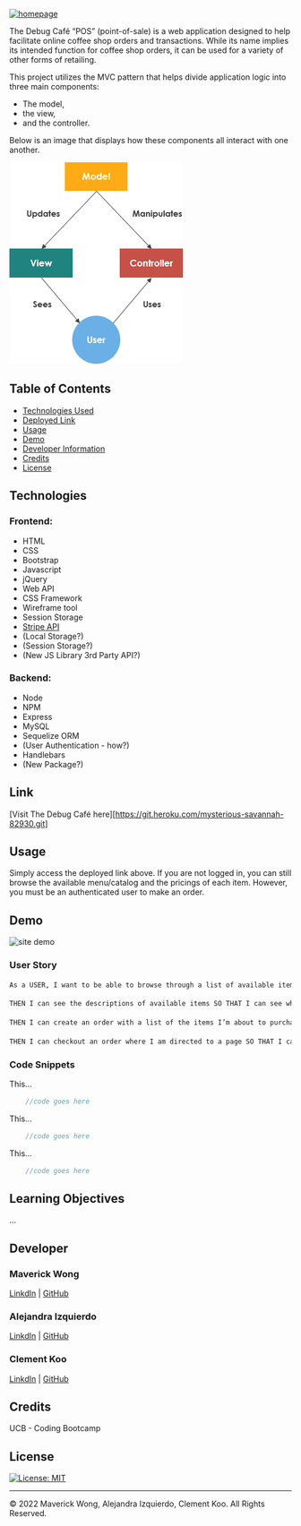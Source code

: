 [![homepage][Logo]][Deployed Link]

The Debug Café “POS” (point-of-sale) is a web application designed to help facilitate online coffee shop orders and transactions. While its name implies its intended function for coffee shop orders, it can be used for a variety of other forms of retailing.

This project utilizes the MVC pattern that helps divide application logic into three main components: 
- The model,
- the view,
- and the controller.


Below is an image that displays how these components all interact with one another.

![alt text](./images/model-view-controller%20project%202.webp)

## Table of Contents

- [Technologies Used](#technologies)
- [Deployed Link](#link)
- [Usage](#usage)
- [Demo](#demo)
- [Developer Information](#developer)
- [Credits](#credits)
- [License](#license)
  

## Technologies

### Frontend:

- HTML
- CSS
- Bootstrap
- Javascript
- jQuery
- Web API
- CSS Framework
- Wireframe tool
- Session Storage
- [Stripe API](https://stripe.com/docs/js)
- (Local Storage?)
- (Session Storage?)
- (New JS Library 3rd Party API?)


### Backend:

- Node
- NPM
- Express
- MySQL
- Sequelize ORM  
- (User Authentication - how?)
- Handlebars
- (New Package?)

## Link

[Visit The Debug Café here][https://git.heroku.com/mysterious-savannah-82930.git]

## Usage

Simply access the deployed link above. If you are not logged in, you can still browse the available menu/catalog and the pricings of each item. However, you must be an authenticated user to make an order.

## Demo

![site demo](/images/)
<br>

### User Story
```md
As a USER, I want to be able to browse through a list of available items and their prices SO THAT I can see what I am able to order.

THEN I can see the descriptions of available items SO THAT I can see what it is before I make my order.

THEN I can create an order with a list of the items I’m about to purchase on the sidebar SO THAT I can keep track of my order and how much I am spending on them.

THEN I can checkout an order where I am directed to a page SO THAT I can confirm my checkout.
```


### Code Snippets

This...

```java
    //code goes here
```

This...

```java
    //code goes here
```

This...

```java
    //code goes here
```
## Learning Objectives

... 

## Developer

### **Maverick Wong**
[LinkdIn]() |
[GitHub](https://github.com/maverickwong17)

### **Alejandra Izquierdo**
[LinkdIn]() |
[GitHub](https://github.com/alenambo02)

### **Clement Koo**
[LinkdIn](https://www.linkedin.com/in/clement-t-k-459322138/) |
[GitHub](https://github.com/C-K999)

## Credits

UCB - Coding Bootcamp


## License

[![License: MIT](https://img.shields.io/badge/License-MIT-yellow.svg)](https://opensource.org/licenses/MIT)

---

© 2022 Maverick Wong, Alejandra Izquierdo, Clement Koo. All Rights Reserved.

[Logo]:  https://cdn.discordapp.com/attachments/1004083809429508196/1005365130462236763/cafe_image.png
[Coffee image]: https://coffee.alexflipnote.dev/9EQBz-4RLvQ_coffee.jpg
[MVC image]: https://www.visual-paradigm.com/guide/uml-unified-modeling-language/what-is-model-view-control-mvc/
[Deployed Link]:  https://git.heroku.com/mysterious-savannah-82930.git